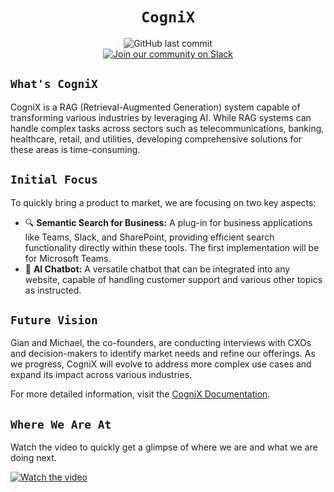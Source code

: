 <div align="center">

# `CogniX`

![GitHub last commit](https://img.shields.io/github/last-commit/gen-mind/cognix)
<br />
[![Join our community on Slack](https://img.shields.io/badge/Join%20our%20community%20on%20Slack-Invite-brightgreen)](https://join.slack.com/t/cognixgroup/shared_invite/zt-2kbtcnys6-ZW3IjxeE~ZozZ8if6m0NWg)

</div>

## `What's CogniX`

CogniX is a RAG (Retrieval-Augmented Generation) system capable of transforming various industries by leveraging AI. While RAG systems can handle complex tasks across sectors such as telecommunications, banking, healthcare, retail, and utilities, developing comprehensive solutions for these areas is time-consuming.

## `Initial Focus`

To quickly bring a product to market, we are focusing on two key aspects:

- 🔍 **Semantic Search for Business:** A plug-in for business applications like Teams, Slack, and SharePoint, providing efficient search functionality directly within these tools. The first implementation will be for Microsoft Teams.
- 🤖 **AI Chatbot:** A versatile chatbot that can be integrated into any website, capable of handling customer support and various other topics as instructed.

## `Future Vision`

Gian and Michael, the co-founders, are conducting interviews with CXOs and decision-makers to identify market needs and refine our offerings. As we progress, CogniX will evolve to address more complex use cases and expand its impact across various industries.

For more detailed information, visit the [CogniX Documentation](https://docs.cognix.ch/).

## `Where We Are At`

Watch the video to quickly get a glimpse of where we are and what we are doing next.

[![Watch the video](https://img.youtube.com/vi/artdJFEdjqw/0.jpg)](https://www.youtube.com/watch?v=artdJFEdjqw)


